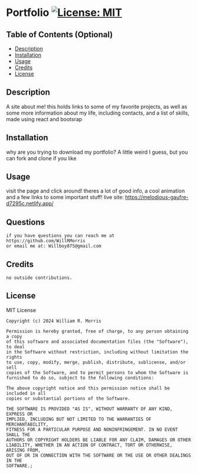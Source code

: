 # Portfolio [![License: MIT](https://img.shields.io/badge/License-MIT-yellow.svg)](https://opensource.org/licenses/MIT)
      


  ## Table of Contents (Optional)
  
  - [Description](#Descripton)
  - [Installation](#installation)
  - [Usage](#usage)
  - [Credits](#credits)
  - [License](#license)
  
  ## Description
A site about me! this holds links to some of my favorite projects, as well as some more information about my life, including contacts, and a list of skills, made using react and bootsrap

  ## Installation
  why are you trying to download my portfolio? A little weird I guess, but you can fork and clone if you like


  ## Usage
  visit the page and click around! theres a lot of good info, a cool animation and a few links to some important stuff!
  live site: https://melodious-gaufre-d7295c.netlify.app/ 

  ## Questions
    if you have questions you can reach me at
    https://github.com/WillRMorris
    or email me at: Willboy875@gmail.com

  ## Credits
    no outside contributions.

  ## License
  MIT License

    Copyright (c) 2024 William R. Morris
    
    Permission is hereby granted, free of charge, to any person obtaining a copy
    of this software and associated documentation files (the "Software"), to deal
    in the Software without restriction, including without limitation the rights
    to use, copy, modify, merge, publish, distribute, sublicense, and/or sell
    copies of the Software, and to permit persons to whom the Software is
    furnished to do so, subject to the following conditions:
    
    The above copyright notice and this permission notice shall be included in all
    copies or substantial portions of the Software.
    
    THE SOFTWARE IS PROVIDED "AS IS", WITHOUT WARRANTY OF ANY KIND, EXPRESS OR
    IMPLIED, INCLUDING BUT NOT LIMITED TO THE WARRANTIES OF MERCHANTABILITY,
    FITNESS FOR A PARTICULAR PURPOSE AND NONINFRINGEMENT. IN NO EVENT SHALL THE
    AUTHORS OR COPYRIGHT HOLDERS BE LIABLE FOR ANY CLAIM, DAMAGES OR OTHER
    LIABILITY, WHETHER IN AN ACTION OF CONTRACT, TORT OR OTHERWISE, ARISING FROM,
    OUT OF OR IN CONNECTION WITH THE SOFTWARE OR THE USE OR OTHER DEALINGS IN THE
    SOFTWARE.;
